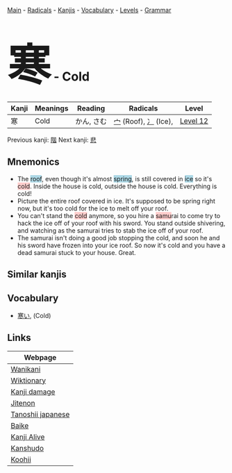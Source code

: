 <style> bigfont {font-size: 100px}</style>
[Main](../index.md) -
[Radicals](../radicals.md) -
[Kanjis](../kanjis.md) -
[Vocabulary](../vocabulary.md) -
[Levels](../levels.md) -
[Grammar](../grammar.md)
# <bigfont> 寒</bigfont> - Cold 

| Kanji | Meanings | Reading | Radicals | Level |
| --- | --- | --- | --- | --- |
| 寒 | Cold | かん, さむ | [宀](../radicals/宀.md) (Roof), [冫](../radicals/冫.md) (Ice),  | [Level 12](../levels/wk_level12.md) |

Previous kanji: [階](階.md) Next kanji: [悲](悲.md) 

## Mnemonics
 * The <span style="background-color:#ADD8E6"> roof</span>, even though it's almost <span style="background-color:#ADD8E6"> spring</span>, is still covered in <span style="background-color:#ADD8E6"> ice</span> so it's <span style="background-color:#ffcccb"> cold</span>. Inside the house is cold, outside the house is cold. Everything is cold!
* Picture the entire roof covered in ice. It's supposed to be spring right now, but it's too cold for the ice to melt off your roof.
* You can't stand the <span style="background-color:#ffcccb"> cold</span> anymore, so you hire a <span style="background-color:#ffcccb"> samu</span>rai to come try to hack the ice off of your roof with his sword. You stand outside shivering, and watching as the samurai tries to stab the ice off of your roof.
* The samurai isn't doing a good job stopping the cold, and soon he and his sword have frozen into your ice roof. So now it's cold and you have a dead samurai stuck to your house. Great.


## Similar kanjis
 


## Vocabulary
 * [寒い](../vocabulary/寒.md), (Cold)



## Links 

| Webpage |
| --- |
| [Wanikani          ](https://www.wanikani.com/kanji/寒) |
| [Wiktionary        ](https://en.wiktionary.org/wiki/寒) |
| [Kanji damage      ](http://www.kanjidamage.com/kanji/search?utf8=✓&q=寒) |
| [Jitenon           ](https://jitenon.com/kanji/寒) |
| [Tanoshii japanese ](https://www.tanoshiijapanese.com/dictionary/kanji.cfm?k=寒) |
| [Baike             ](https://baike.baidu.com/item/寒) |
| [Kanji Alive       ](https://app.kanjialive.com/寒) |
| [Kanshudo          ](https://www.kanshudo.com/searchmn?q=寒) |
| [Koohii            ](https://kanji.koohii.com/study/kanji/寒) |
